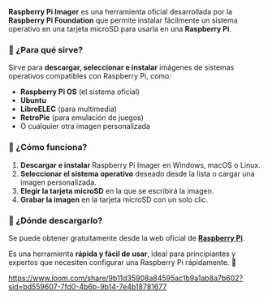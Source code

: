 **Raspberry Pi Imager** es una herramienta oficial desarrollada por la **Raspberry Pi Foundation** que permite instalar fácilmente un sistema operativo en una tarjeta microSD para usarla en una **Raspberry Pi**.

### 🔹 ¿Para qué sirve?
Sirve para **descargar, seleccionar e instalar** imágenes de sistemas operativos compatibles con Raspberry Pi, como:
- **Raspberry Pi OS** (el sistema oficial)
- **Ubuntu**
- **LibreELEC** (para multimedia)
- **RetroPie** (para emulación de juegos)
- O cualquier otra imagen personalizada

### 🔹 ¿Cómo funciona?
1. **Descargar e instalar** Raspberry Pi Imager en Windows, macOS o Linux.
2. **Seleccionar el sistema operativo** deseado desde la lista o cargar una imagen personalizada.
3. **Elegir la tarjeta microSD** en la que se escribirá la imagen.
4. **Grabar la imagen** en la tarjeta microSD con un solo clic.

### 🔹 ¿Dónde descargarlo?
Se puede obtener gratuitamente desde la web oficial de **[Raspberry Pi](https://www.raspberrypi.com/software/)**.

Es una herramienta **rápida y fácil de usar**, ideal para principiantes y expertos que necesiten configurar una Raspberry Pi rápidamente. 🚀



https://www.loom.com/share/9b11d35908a84595ac1b9a1ab8a7b602?sid=bd559607-7fd0-4b6b-9b14-7e4b18781677
